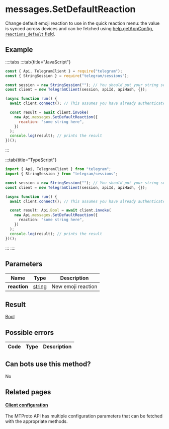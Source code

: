 # messages.SetDefaultReaction

Change default emoji reaction to use in the quick reaction menu: the value is synced across devices and can be fetched using [help.getAppConfig, `reactions_default` field](https://core.telegram.org/api/config#client-configuration).

## Example

::::tabs
:::tab{title="JavaScript"}

```js
const { Api, TelegramClient } = require("telegram");
const { StringSession } = require("telegram/sessions");

const session = new StringSession(""); // You should put your string session here
const client = new TelegramClient(session, apiId, apiHash, {});

(async function run() {
  await client.connect(); // This assumes you have already authenticated with .start()

  const result = await client.invoke(
    new Api.messages.SetDefaultReaction({
      reaction: "some string here",
    })
  );
  console.log(result); // prints the result
})();
```

:::

:::tab{title="TypeScript"}

```ts
import { Api, TelegramClient } from "telegram";
import { StringSession } from "telegram/sessions";

const session = new StringSession(""); // You should put your string session here
const client = new TelegramClient(session, apiId, apiHash, {});

(async function run() {
  await client.connect(); // This assumes you have already authenticated with .start()

  const result: Api.Bool = await client.invoke(
    new Api.messages.SetDefaultReaction({
      reaction: "some string here",
    })
  );
  console.log(result); // prints the result
})();
```

:::
::::

## Parameters

|     Name     | Type                                            | Description        |
| :----------: | ----------------------------------------------- | ------------------ |
| **reaction** | [string](https://core.telegram.org/type/string) | New emoji reaction |

## Result

[Bool](https://core.telegram.org/type/Bool)

## Possible errors

| Code | Type | Description |
| :--: | ---- | ----------- |

## Can bots use this method?

No

## Related pages

#### [Client configuration](https://core.telegram.org/api/config)

The MTProto API has multiple configuration parameters that can be fetched with the appropriate methods.
